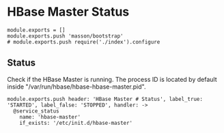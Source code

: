 
# HBase Master Status

    module.exports = []
    module.exports.push 'masson/bootstrap'
    # module.exports.push require('./index').configure

## Status

Check if the HBase Master is running. The process ID is located by default
inside "/var/run/hbase/hbase-hbase-master.pid".

    module.exports.push header: 'HBase Master # Status', label_true: 'STARTED', label_false: 'STOPPED', handler: ->
      @service_status
        name: 'hbase-master'
        if_exists: '/etc/init.d/hbase-master'
